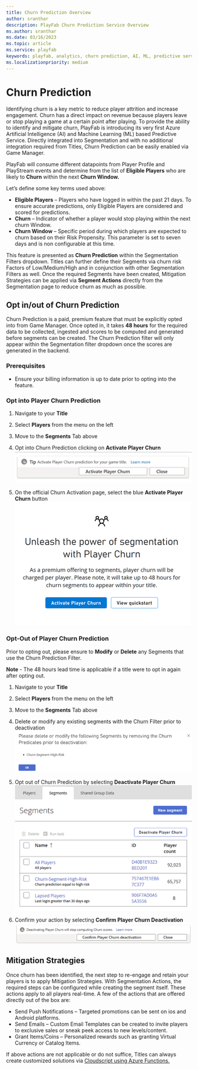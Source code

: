 ```yaml
---
title: Churn Prediction Overview
author: sranthar
description: PlayFab Churn Prediction Service Overview
ms.author: sranthar
ms.date: 03/16/2023
ms.topic: article
ms.service: playfab
keywords: playfab, analytics, churn prediction, AI, ML, predictive service 
ms.localizationpriority: medium
---
```


# Churn Prediction

Identifying churn is a key metric to reduce player attrition and increase engagement. Churn has a direct impact on revenue because players leave or stop playing a game at a certain point after playing. To provide the ability to identify and mitigate churn, PlayFab is introducing its very first Azure Artificial Intelligence (AI) and Machine Learning (ML) based Predictive Service. Directly integrated into Segmentation and with no additional integration required from Titles, Churn Prediction can be easily enabled via Game Manager.

PlayFab will consume different datapoints from Player Profile and PlayStream events and determine from the list of **Eligible Players** who are likely to **Churn** within the next **Churn Window.** 

Let’s define some key terms used above: 
- **Eligible Players** – Players who have logged in within the past 21 days. To ensure accurate predictions, only Eligible Players are considered and scored for predictions.   
- **Churn** – Indicator of whether a player would stop playing within the next churn Window.
- **Churn Window** – Specific period during which players are expected to churn based on their Risk Propensity. This parameter is set to seven days and is non configurable at this time. 

This feature is presented as **Churn Prediction** within the Segmentation Filters dropdown. Titles can further define their Segments via churn risk Factors of Low/Medium/High and in conjunction with other Segmentation Filters as well. Once the required Segments have been created, Mitigation Strategies can be applied via **Segment Actions** directly from the Segmentation page to reduce churn as much as possible.

## Opt in/out of Churn Prediction

Churn Prediction is a paid, premium feature that must be explicitly opted into from Game Manager. Once opted in, it takes **48 hours** for the required data to be collected, ingested and scores to be computed and generated before segments can be created. The Churn Prediction filter will only appear within the Segmentation filter dropdown once the scores are generated in the backend. 

### Prerequisites 

- Ensure your billing information is up to date prior to opting into the feature. 

### Opt into Player Churn Prediction
1.	Navigate to your **Title**
2.	Select **Players** from the menu on the left
3.	Move to the **Segments** Tab above
4.	Opt into Churn Prediction clicking on **Activate Player Churn**
 ![Activate Player Churn](Media/ActivatePlayerChurnButton.png)
 
5.	On the official Churn Activation page, select the blue **Activate Player Churn** button
 ![Official Player Churn Activation](Media/OfficialPlayerChurnActivationPage.png)
 
### Opt-Out of Player Churn Prediction
Prior to opting out, please ensure to **Modify** or **Delete** any Segments that use the Churn Prediction Filter.

**Note** - The 48 hours lead time is applicable if a title were to opt in again after opting out.

1.	Navigate to your **Title**
2.	Select **Players** from the menu on the left
3.	Move to the **Segments** Tab above
4. Delete or modify any existing segments with the Churn Filter prior to deactivation
 ![Modify/Delete Segments prior to Deactivation](Media/Modify-DeleteSegments.png)
 
5.	Opt out of Churn Prediction by selecting **Deactivate Player Churn**
![Deactivate Player Churn Button](Media/UpdatedDeactivateButton.png)

6. Confirm your action by selecting **Confirm Player Churn Deactivation**
![Confirm Player Churn Deactivation Button](Media/UpdatedConfirmDeactivationButton.png)

## Mitigation Strategies
Once churn has been identified, the next step to re-engage and retain your players is to apply Mitigation Strategies. With Segmentation Actions, the required steps can be configured while creating the segment itself. These actions apply to all players real-time. A few of the actions that are offered directly out of the box are: 
-	Send Push Notifications – Targeted promotions can be sent on ios and Android platforms. 
-	Send Emails – Custom Email Templates can be created to invite players to exclusive sales or sneak peek access to new levels/content.
-	Grant Items/Coins – Personalized rewards such as granting Virtual Currency or Catalog Items.

If above actions are not applicable or do not suffice, Titles can always create customized solutions via [Cloudscript using Azure Functions.](https://learn.microsoft.com/gaming/playfab/features/automation/cloudscript-af/)

 
